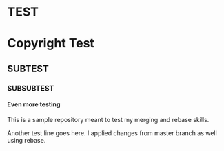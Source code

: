 # TEST
# Copyright Test
## SUBTEST

### SUBSUBTEST

#### Even more testing


This is a sample repository meant to test my merging and rebase skills.

Another test line goes here.
I applied changes from master branch as well using rebase. 

